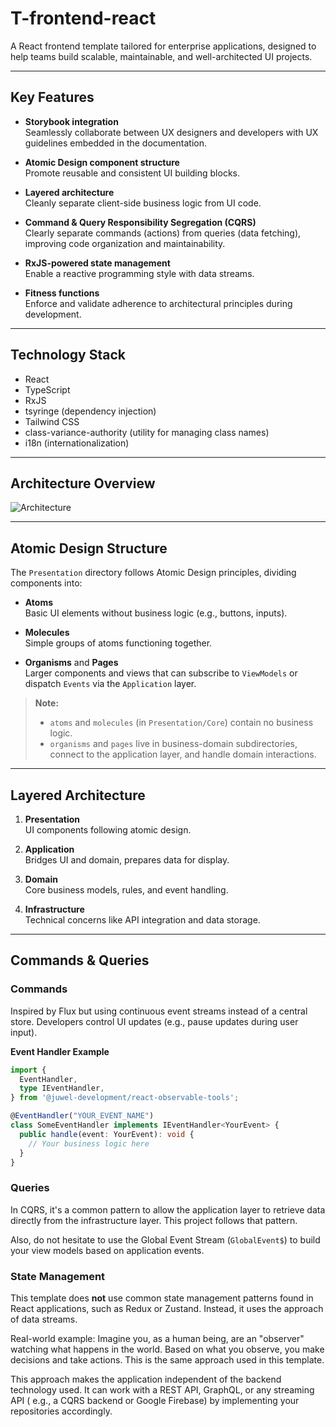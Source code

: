 # T-frontend-react

A React frontend template tailored for enterprise applications, designed to help teams build scalable, maintainable, and well-architected UI
projects.

---

## Key Features

- **Storybook integration**  
  Seamlessly collaborate between UX designers and developers with UX guidelines embedded in the documentation.

- **Atomic Design component structure**  
  Promote reusable and consistent UI building blocks.

- **Layered architecture**  
  Cleanly separate client-side business logic from UI code.

- **Command & Query Responsibility Segregation (CQRS)**  
  Clearly separate commands (actions) from queries (data fetching), improving code organization and maintainability.

- **RxJS-powered state management**  
  Enable a reactive programming style with data streams.

- **Fitness functions**  
  Enforce and validate adherence to architectural principles during development.

---

## Technology Stack

- React
- TypeScript
- RxJS
- tsyringe (dependency injection)
- Tailwind CSS
- class-variance-authority (utility for managing class names)
- i18n (internationalization)

---

## Architecture Overview

![Architecture](https://www.plantuml.com/plantuml/png/bPHHQ-D64CVVzrCCII5tK1zfuQ0SmLpgH6tWZhfNsfUc3sjfR0stsX6p8xjEs-_UNTcArxAFjBOHtfdVplmrsh_U1xMYNUECTOut3Vr9VcN2P_Aj5Tl0hGXl2lRw2pqXV7ETfLfRVhOhdDkgYdlWspnNEXl2sKoeRSMR55vQ5p3BEFAesnQ1HMisvYerjtw5KBFG4tkD4hVlO2uOC2wKs4FyELpgry1QeuIq5bhLQb8Kb7Shg4YmJ1kCiQMomAy1nPWKZ1qSmiNC4NgzW9kRPHI3qodyPI1-hk13gbIowne_Qlx1Rb7WbNAREYrObPlN_QwiyEcE2xWihekYk4ujzfz-OF0zimOLsqOPzrvbEsVoEfqEs31p-CITnXcUnEVnSXByILRMKsZCaCdapLWGBk-Jd2AJas-_LMxE9Zwomx9pXuR_cDrrF8BRjdLKZYPG5BUpkvC9t55ehPOroYZn6-7c8rVeHl6VEvJj5_hUSMCfQ_csU7itYot7DtA_Hg_depzQNpcKa-In5FAAihGbmiCdR3cGicn7GdzmlB2kB_hL5_G--ANOeDALsWaUT7yNlyKPtUDUkNYlfCzpYRyhUF1h2hI8ZR1QOG1bi8vM7hJ6lKq2LGXh5AKoUStiZnbCVh_SrAJunsIQFw73tvmu7bo-oAbSV1GtO-zt3WtmAb3JEbeILh1aIVCJqkrhaqmBaxZtu9Dtm2t6FMkoi13UHC8Sif4Th199ygHa7JrXUFIoTz2GJcXoJ-GSsof0bFpeAmgjizi0RKm5qmE972mLwPAzMl8X_cbQzkWruvAz8jC5J7d171fgl0WEFkl1vCO8zkc05V0IR0m5azVBdrA4g_q2S9tB-wzKRx48X6uHIg45FdfGpXoPTtwPFZesmt4vxJ_6Sl-SeVksvy2IVJhHU-vOId-5cydawCmEpw7QlJwQ7is1SstgFXK6EMCyVp54EjahW3o7HdmsbLQun10EbVD22Upl8OA2seaVgJOP_ERDtsCPoMVOz6N_HzKnktlNF1i7qv8m6FCUVTKrxby0)

---

## Atomic Design Structure

The `Presentation` directory follows Atomic Design principles, dividing components into:

- **Atoms**  
  Basic UI elements without business logic (e.g., buttons, inputs).

- **Molecules**  
  Simple groups of atoms functioning together.

- **Organisms** and **Pages**  
  Larger components and views that can subscribe to `ViewModels` or dispatch `Events` via the `Application` layer.

> **Note:**
> - `atoms` and `molecules` (in `Presentation/Core`) contain no business logic.
> - `organisms` and `pages` live in business-domain subdirectories, connect to the application layer, and handle domain interactions.

---

## Layered Architecture

1. **Presentation**  
   UI components following atomic design.

2. **Application**  
   Bridges UI and domain, prepares data for display.

3. **Domain**  
   Core business models, rules, and event handling.

4. **Infrastructure**  
   Technical concerns like API integration and data storage.

---

## Commands & Queries

### Commands

Inspired by Flux but using continuous event streams instead of a central store. Developers control UI updates (e.g., pause updates during
user input).

**Event Handler Example**

```typescript
import {
  EventHandler,
  type IEventHandler,
} from '@juwel-development/react-observable-tools';

@EventHandler("YOUR_EVENT_NAME")
class SomeEventHandler implements IEventHandler<YourEvent> {
  public handle(event: YourEvent): void {
    // Your business logic here
  }
}
```

### Queries

In CQRS, it's a common pattern to allow the application layer to retrieve data directly from the infrastructure layer. This project follows
that pattern.

Also, do not hesitate to use the Global Event Stream (`GlobalEvent$`) to build your view models based on application events.

### State Management

This template does **not** use common state management patterns found in React applications, such as Redux or Zustand. Instead, it uses the
approach of data streams.

Real-world example: Imagine you, as a human being, are an "observer" watching what happens in the world. Based on what you observe, you make
decisions and take actions. This is the same approach used in this template.

This approach makes the application independent of the backend technology used. It can work with a REST API, GraphQL, or any streaming API (
e.g., a CQRS backend or Google Firebase) by implementing your repositories accordingly.